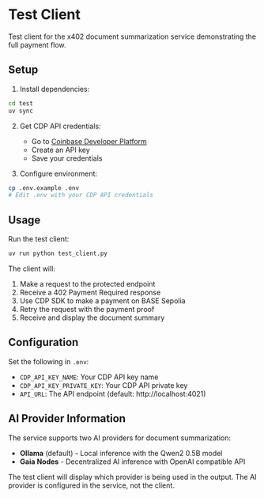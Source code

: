 # Test Client

Test client for the x402 document summarization service demonstrating the full payment flow.

## Setup

1. Install dependencies:
```bash
cd test
uv sync
```

2. Get CDP API credentials:
   - Go to [Coinbase Developer Platform](https://portal.cdp.coinbase.com/)
   - Create an API key
   - Save your credentials

3. Configure environment:
```bash
cp .env.example .env
# Edit .env with your CDP API credentials
```

## Usage

Run the test client:

```bash
uv run python test_client.py
```

The client will:
1. Make a request to the protected endpoint
2. Receive a 402 Payment Required response
3. Use CDP SDK to make a payment on BASE Sepolia
4. Retry the request with the payment proof
5. Receive and display the document summary

## Configuration

Set the following in `.env`:

- `CDP_API_KEY_NAME`: Your CDP API key name
- `CDP_API_KEY_PRIVATE_KEY`: Your CDP API private key
- `API_URL`: The API endpoint (default: http://localhost:4021)

## AI Provider Information

The service supports two AI providers for document summarization:
- **Ollama** (default) - Local inference with the Qwen2 0.5B model
- **Gaia Nodes** - Decentralized AI inference with OpenAI compatible API

The test client will display which provider is being used in the output.
The AI provider is configured in the service, not the client.

```
